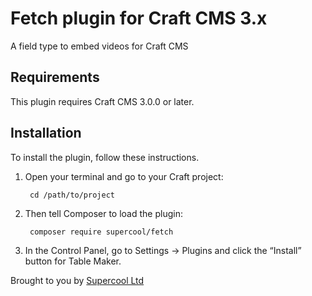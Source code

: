 # Fetch plugin for Craft CMS 3.x

A field type to embed videos for Craft CMS

## Requirements

This plugin requires Craft CMS 3.0.0 or later.

## Installation

To install the plugin, follow these instructions.

1. Open your terminal and go to your Craft project:

        cd /path/to/project

2. Then tell Composer to load the plugin:

        composer require supercool/fetch

3. In the Control Panel, go to Settings → Plugins and click the “Install” button for Table Maker.

Brought to you by [Supercool Ltd](http://www.supercooldesign.co.uk/)
